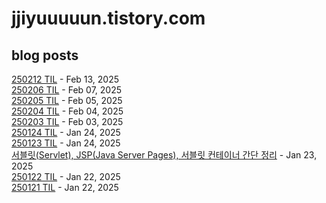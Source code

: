 # jjiyuuuuun.tistory.com
## blog posts
[250212 TIL](https://jjiyuuuuun.tistory.com/65) - Feb 13, 2025<br>
[250206 TIL](https://jjiyuuuuun.tistory.com/64) - Feb 07, 2025<br>
[250205 TIL](https://jjiyuuuuun.tistory.com/63) - Feb 05, 2025<br>
[250204 TIL](https://jjiyuuuuun.tistory.com/62) - Feb 04, 2025<br>
[250203 TIL](https://jjiyuuuuun.tistory.com/61) - Feb 03, 2025<br>
[250124 TIL](https://jjiyuuuuun.tistory.com/60) - Jan 24, 2025<br>
[250123 TIL](https://jjiyuuuuun.tistory.com/59) - Jan 24, 2025<br>
[서블릿(Servlet), JSP(Java Server Pages), 서블릿 컨테이너 간단 정리](https://jjiyuuuuun.tistory.com/58) - Jan 23, 2025<br>
[250122 TIL](https://jjiyuuuuun.tistory.com/57) - Jan 22, 2025<br>
[250121 TIL](https://jjiyuuuuun.tistory.com/56) - Jan 22, 2025<br>
